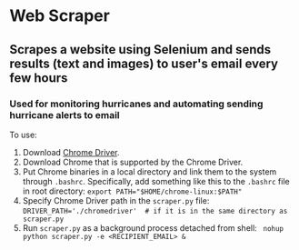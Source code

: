 # Web Scraper

## Scrapes a website using Selenium and sends results (text and images) to user's email every few hours

### Used for monitoring hurricanes and automating sending hurricane alerts to email

To use:  
1. Download [Chrome Driver](https://chromedriver.chromium.org/).  
2. Download Chrome that is supported by the Chrome Driver.  
3. Put Chrome binaries in a local directory and link them to the system through `.bashrc`. Specifically, add something like this to the `.bashrc` file in root directory:
` export PATH="$HOME/chrome-linux:$PATH" `  
4. Specify Chrome Driver path in the `scraper.py` file:  
` DRIVER_PATH='./chromedriver'  # if it is in the same directory as scraper.py `  
5. Run `scraper.py` as a background process detached from shell:
` nohup python scraper.py -e <RECIPIENT_EMAIL> &`
